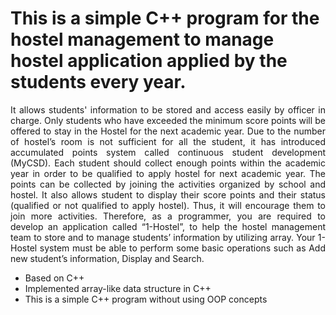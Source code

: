 # This is a simple C++ program for the hostel management to manage hostel application applied by the students every year. 
<p align="justify">
It allows students' information to be stored and access easily by officer in charge. Only students who have exceeded the minimum score points will be offered to stay in the Hostel for the next academic year. Due to the number of hostel’s room is not sufficient for all the student, it has introduced accumulated points system called continuous student development (MyCSD). Each student should collect enough points within the academic year in order to be qualified to apply hostel for next academic year. The points can be collected by joining the activities organized by school and hostel. It also allows student to display their score points and their status (qualified or not qualified to apply hostel). Thus, it will encourage them to join more activities. Therefore, as a programmer, you are required to develop an application called “1-Hostel”, to help the hostel management team to store and to manage students’ information by utilizing array. Your 1-Hostel system must be able to perform some basic operations such as Add new student’s information, Display and Search.
</p>

- Based on C++
- Implemented array-like data structure in C++ 
- This is a simple C++ program without using OOP concepts
